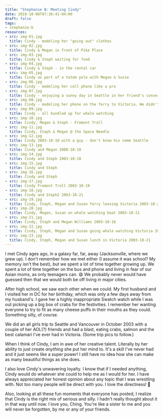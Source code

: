 ```yaml
---
title: "Stephanie B: Meeting Cindy"
date: 2018-10-06T07:36:41-04:00
draft: false
tags:
- stephanie-b
resources:
- src: img-01.jpg
  title: Cindy - modeling her "going out" clothes
- src: img-02.jpg
  title: Cindy & Megan in front of Pike Place
- src: img-03.jpg
  title: Cindy & Steph waiting for food
- src: img-04.jpg
  title: Cindy & Steph - in the rental car
- src: img-05.jpg
  title: Cindy as part of a totem pole with Megan & Susie
- src: img-06.jpg
  title: Cindy - modeling her cell phone like a pro
- src: img-07.jpg
  title: Cindy - enjoying a sunny day in Seattle in her friend's convertible!
- src: img-08.jpg
  title: Cindy - modeling her phone on the ferry to Victoria. We didn't realize the trucker was still in his truck until afterwards
- src: img-09.jpg
  title: Cindy - all bundled up for whale watching
- src: img-10.jpg
  title: Cindy, Megan & Steph - Fremont Troll
- src: img-11.jpg
  title: Cindy, Steph & Megan @ the Space Needle
- src: img-12.jpg
  title: Cindy 2003-10-18 with a guy - don't know his name Seattle
- src: img-13.jpg
  title: Cindy and Megan 2008-10-18
- src: img-14.jpg
  title: Cindy and Steph 2003-10-18
- src: img-15.jpg
  title: Cindy and Steph
- src: img-16.jpg
  title: Cindy and Steph
- src: img-17.jpg
  title: Cindy Fremont Troll 2003-10-19
- src: img-18.jpg
  title: Cindy and Steph2 2003-10-21
- src: img-19.jpg
  title: Cindy, Steph, Megan and Susan ferry leaving Victoria 2003-10-21
- src: img-20.jpg
  title: Cindy, Megan, Susan on whale watching boat 2003-10-21
- src: img-21.jpg
  title: Cindy, Steph and Megan Williams 2003-10-18
- src: img-22.jpg
  title: Cindy, Steph, Megan and Susan going whale watching Victoria 2003-10-21
- src: img-23.jpg
  title: Cindy, Steph, Megan and Susan lunch in Victoria 2003-10-21
---
```


I met Cindy ages ago, in a galaxy far, far, away (Jacksonville, where we grew up). I don't remember how we met either (I assume it was school? My memory isn't the best), but we spent a lot of time together growing up. We spent a lot of time together on the bus and phone and living in fear of our Asian moms, as only teenagers can. :smile: We probably never would have guessed then that we would both be off living in major cities.

After high school, we saw each other when we could. My first husband and I visited her in DC for her birthday, which was only a few days away from my husband's. I gave her a highly inappropriate Swatch watch while I was out picking up a big box of crabs for the festivities. I remember her wanting everyone to try to fit as many cheese puffs in their mouths as they could. Something silly, of course.

We did an all girls trip to Seattle and Vancouver in October 2003 with a couple of her AOL(?) friends and had a blast, eating crabs, salmon and the best calamari I've ever had in Victoria. (Some trip pics to follow.)

When I think of Cindy, I am in awe of her creative talent. Literally by her ability to just create *anything* she put her mind to. It's a skill I've never had and it just seems like a super power! I still have no idea how she can make as many beautiful things as she does.

I also love Cindy's unwavering loyalty. I know that if I needed anything, Cindy would do whatever she could to help me as I would for her. I have always appreciated her honest opinion about any topic that I was wrestling with. Not too many people will be direct with you. I love the directness! :slightly_smiling_face:

Also, looking at all these fun moments that everyone has posted, I realize that Cindy is the right mix of serious and silly. I hadn't really thought about it in that way until now. I love you, Ching. You're like a sister to me and you will never be forgotten, by me or any of your friends.
